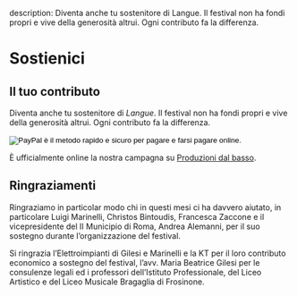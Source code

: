 description: Diventa anche tu sostenitore di Langue. Il festival non ha fondi propri e vive della generosità altrui. Ogni contributo fa la differenza.

<h1 class="main-title">Sostienici</h1>

## Il tuo contributo

Diventa anche tu sostenitore di *Langue*.
Il festival non ha fondi propri e vive della generosità altrui. Ogni contributo fa la differenza.

<form class="paypal-donation" action="https://www.paypal.com/cgi-bin/webscr" method="post" target="_blank">
  <input type="hidden" name="cmd" value="_s-xclick">
  <input type="hidden" name="hosted_button_id" value="SK74ZCUE9EBNY">
  <input type="image" src="https://www.paypalobjects.com/it_IT/IT/i/btn/btn_donateCC_LG.gif" border="0" name="submit" alt="PayPal è il metodo rapido e sicuro per pagare e farsi pagare online.">
  <img alt="" border="0" src="https://www.paypalobjects.com/it_IT/i/scr/pixel.gif" width="1" height="1">
</form>

È ufficialmente online la nostra campagna su [Produzioni dal basso](http://sostieni.link/17965).

## Ringraziamenti

Ringraziamo in particolar modo chi in questi mesi ci ha davvero aiutato, in particolare Luigi Marinelli, Christos Bintoudis, Francesca Zaccone e il vicepresidente del II Municipio di Roma, Andrea Alemanni, per il suo sostegno durante l’organizzazione del festival.

Si ringrazia l’Elettroimpianti di Gilesi e Marinelli e la KT per il loro contributo economico a sostegno del festival, l’avv. Maria Beatrice Gilesi per le consulenze legali ed i professori dell’Istituto Professionale, del Liceo Artistico e del Liceo Musicale Bragaglia di Frosinone.
